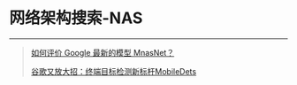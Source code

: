 # 网络架构搜索-NAS

---

> [如何评价 Google 最新的模型 MnasNet？](<https://www.zhihu.com/question/287988785>)
>
> [谷歌又放大招：终端目标检测新标杆MobileDets](<https://mp.weixin.qq.com/s/7Wk5E-GE26gw3ErNZGI18Q>)

